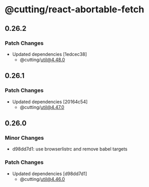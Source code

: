 # @cutting/react-abortable-fetch

## 0.26.2

### Patch Changes

- Updated dependencies [1edcec38]
  - @cutting/util@4.48.0

## 0.26.1

### Patch Changes

- Updated dependencies [20164c54]
  - @cutting/util@4.47.0

## 0.26.0

### Minor Changes

- d98dd7d1: use browserlistrc and remove babel targets

### Patch Changes

- Updated dependencies [d98dd7d1]
  - @cutting/util@4.46.0
